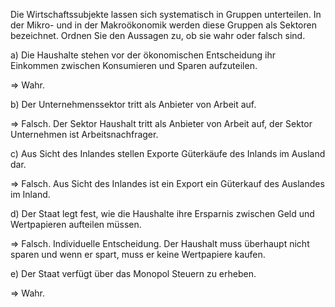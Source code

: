 Die Wirtschaftssubjekte lassen sich systematisch in Gruppen unterteilen. In der Mikro- und in der Makroökonomik werden diese Gruppen als Sektoren bezeichnet. Ordnen Sie den Aussagen zu, ob sie wahr oder falsch sind.

a)
Die Haushalte stehen vor der ökonomischen Entscheidung ihr Einkommen zwischen Konsumieren und Sparen aufzuteilen.

$\Rightarrow$ Wahr.

b)
Der Unternehmenssektor tritt als Anbieter von Arbeit auf.

$\Rightarrow$ Falsch.
Der Sektor Haushalt tritt als Anbieter von Arbeit auf, der Sektor Unternehmen ist Arbeitsnachfrager.

c)
Aus Sicht des Inlandes stellen Exporte Güterkäufe des Inlands im Ausland dar.

$\Rightarrow$ Falsch.
Aus Sicht des Inlandes ist ein Export ein Güterkauf des Auslandes im Inland.

d)
Der Staat legt fest, wie die Haushalte ihre Ersparnis zwischen Geld und Wertpapieren aufteilen müssen.

$\Rightarrow$ Falsch.
Individuelle Entscheidung. Der Haushalt muss überhaupt nicht sparen und wenn er spart, muss er keine Wertpapiere kaufen.

e)
Der Staat verfügt über das Monopol Steuern zu erheben.

$\Rightarrow$ Wahr.